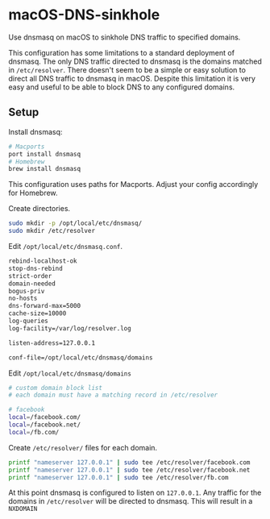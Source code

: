 # macOS-DNS-sinkhole
Use dnsmasq on macOS to sinkhole DNS traffic to specified domains.

This configuration has some limitations to a standard deployment of dnsmasq. The only DNS traffic directed to dnsmasq is the domains matched in `/etc/resolver`. There doesn't seem to be a simple or easy solution to direct all DNS traffic to dnsmasq in macOS. Despite this limitation it is very easy and useful to be able to block DNS to any configured domains.

## Setup

Install dnsmasq:

```bash
# Macports
port install dnsmasq
# Homebrew
brew install dnsmasq
```

This configuration uses paths for Macports. Adjust your config accordingly for Homebrew.

Create directories.

```bash
sudo mkdir -p /opt/local/etc/dnsmasq/
sudo mkdir /etc/resolver
```

Edit `/opt/local/etc/dnsmasq.conf`.

```bash
rebind-localhost-ok
stop-dns-rebind
strict-order
domain-needed
bogus-priv
no-hosts
dns-forward-max=5000
cache-size=10000
log-queries
log-facility=/var/log/resolver.log

listen-address=127.0.0.1

conf-file=/opt/local/etc/dnsmasq/domains
```

Edit `/opt/local/etc/dnsmasq/domains`

```bash
# custom domain block list
# each domain must have a matching record in /etc/resolver

# facebook
local=/facebook.com/
local=/facebook.net/
local=/fb.com/
```

Create `/etc/resolver/` files for each domain.

```bash
printf "nameserver 127.0.0.1" | sudo tee /etc/resolver/facebook.com
printf "nameserver 127.0.0.1" | sudo tee /etc/resolver/facebook.net
printf "nameserver 127.0.0.1" | sudo tee /etc/resolver/fb.com
```

At this point dnsmasq is configured to listen on `127.0.0.1`. Any traffic for the domains in `/etc/resolver` will be directed to dnsmasq. This will result in a `NXDOMAIN`
